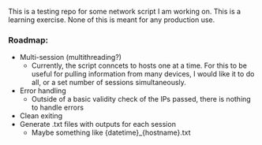 This is a testing repo for some network script I am working on.  This is a learning exercise.  None of this is meant for any production use.

### Roadmap:
  - Multi-session (multithreading?)
    - Currently, the script conncets to hosts one at a time. For this to be useful for pulling information from many devices, I would like it to do all, or a set number of sessions simultaneously.
  - Error handling
    - Outside of a basic validity check of the IPs passed, there is nothing to handle errors
  - Clean exiting
  - Generate .txt files with outputs for each session
    - Maybe something like {datetime}_{hostname}.txt
